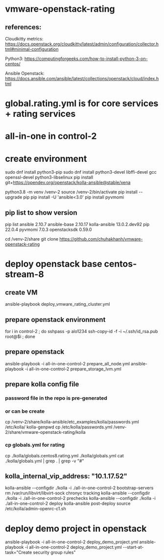 # vmware-openstack-rating
## references:
Cloudkitty metrics:
https://docs.openstack.org/cloudkitty/latest/admin/configuration/collector.html#minimal-configuration

Python3:
https://computingforgeeks.com/how-to-install-python-3-on-centos/

Ansible Openstack:
https://docs.ansible.com/ansible/latest/collections/openstack/cloud/index.html

# global.rating.yml is for core services + rating services 
# all-in-one in control-2

# create environment
 
sudo dnf install python3-pip
sudo dnf install python3-devel libffi-devel gcc openssl-devel python3-libselinux
pip install git+https://opendev.org/openstack/kolla-ansible@stable/xena

python3.8 -m venv /venv-2
source /venv-2/bin/activate
pip install --upgrade pip
pip install -U 'ansible<3.0'
pip install pyvmomi                                                                                                                                                

## pip list to show version
pip list
ansible            2.10.7
ansible-base       2.10.17
kolla-ansible      13.0.2.dev92
pip                22.0.4
pyvmomi            7.0.3
openstacksdk           0.59.0

cd /venv-2/share
git clone https://github.com/chuhakhanh/vmware-openstack-rating


# deploy openstack base centos-stream-8
## create VM 
ansible-playbook deploy_vmware_rating_cluster.yml 
## prepare openstack environment
for i in control-2 ;
do 
  sshpass -p alo1234 ssh-copy-id -f -i ~/.ssh/id_rsa.pub root@$i ; 
done
## prepare openstack
ansible-playbook -i all-in-one-control-2 prepare_all_node.yml
ansible-playbook -i all-in-one-control-2 prepare_storage_lvm.yml

## prepare kolla config file 
### password file in the repo is pre-generated 
### or can be create  
cp /venv-2/share/kolla-ansible/etc_examples/kolla/passwords.yml /etc/kolla/
kolla-genpwd 
cp /etc/kolla/passwords.yml /venv-2/share/vmware-openstack-rating/kolla

### cp globals.yml for rating
cp ./kolla/globals.centos8.rating.yml ./kolla/globals.yml
cat ./kolla/globals.yml | grep . | grep -v "#"

## kolla_internal_vip_address: "10.1.17.52"
kolla-ansible --configdir ./kolla -i ./all-in-one-control-2 bootstrap-servers
rm /var/run/libvirt/libvirt-sock
chronyc tracking
kolla-ansible --configdir ./kolla -i ./all-in-one-control-2 prechecks
kolla-ansible --configdir ./kolla -i ./all-in-one-control-2 deploy
kolla-ansible post-deploy 
source /etc/kolla/admin-openrc-c1.sh 

# deploy demo project in openstack
ansible-playbook -i all-in-one-control-2 deploy_demo_project.yml
ansible-playbook -i all-in-one-control-2 deploy_demo_project.yml --start-at-task="Create security group rules"


